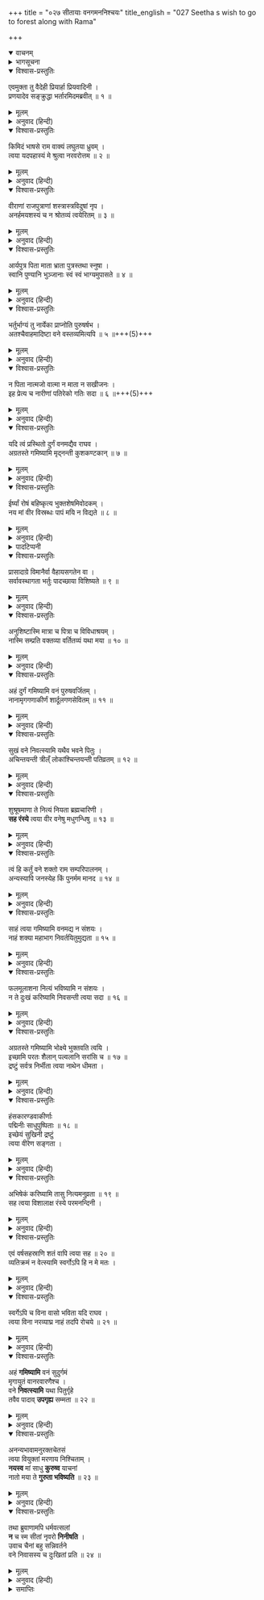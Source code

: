 +++
title = "०२७ सीतायाः वनगमननिश्चयः"
title_english = "027 Seetha s wish to go to forest along with Rama"

+++
<details open><summary>वाचनम्</summary>
<div caption="श्रीराम-हरिसीताराममूर्ति-घनपाठिभ्यां वचनम्" class="audioEmbed" src="https://archive.org/download/Ramayana-recitation-Sriram-harisItArAmamUrti-Ghanapaati-v2/Kanda_2/Kanda_2_AYK-027-Sitayaaha_Vanagamana_Nishchayaha.mp3"></div>
</details>

<details><summary>भागसूचना</summary>

27. सीताकी श्रीरामसे अपनेको भी साथ ले चलनेके लिये प्रार्थना
</details>

<details open><summary>विश्वास-प्रस्तुतिः</summary>

एवमुक्ता तु वैदेही प्रियार्हा प्रियवादिनी ।  
प्रणयादेव सङ्क्रुद्धा भर्तारमिदमब्रवीत् ॥ १ ॥
</details>

<details><summary>मूलम्</summary>

एवमुक्ता तु वैदेही प्रियार्हा प्रियवादिनी ।  
प्रणयादेव सङ्क्रुद्धा भर्तारमिदमब्रवीत् ॥ १ ॥
</details>

<details><summary>अनुवाद (हिन्दी)</summary>

श्रीरामके ऐसा कहनेपर प्रियवादिनी विदेहकुमारी सीताजी, जो सब प्रकारसे अपने स्वामीका प्यार पाने योग्य थीं, प्रेमसे ही कुछ कुपित होकर पतिसे इस प्रकार बोलीं— ॥ १ ॥
</details>

<details open><summary>विश्वास-प्रस्तुतिः</summary>

किमिदं भाषसे राम वाक्यं लघुतया ध्रुवम् ।  
त्वया यदपहास्यं मे श्रुत्वा नरवरोत्तम ॥ २ ॥
</details>

<details><summary>मूलम्</summary>

किमिदं भाषसे राम वाक्यं लघुतया ध्रुवम् ।  
त्वया यदपहास्यं मे श्रुत्वा नरवरोत्तम ॥ २ ॥
</details>

<details><summary>अनुवाद (हिन्दी)</summary>

‘नरश्रेष्ठ श्रीराम! आप मुझे ओछी समझकर यह क्या कह रहे हैं? आपकी ये बातें सुनकर मुझे बहुत हँसी आती है ॥ २ ॥
</details>

<details open><summary>विश्वास-प्रस्तुतिः</summary>

वीराणां राजपुत्राणां शस्त्रास्त्रविदुषां नृप ।  
अनर्हमयशस्यं च न श्रोतव्यं त्वयेरितम् ॥ ३ ॥
</details>

<details><summary>मूलम्</summary>

वीराणां राजपुत्राणां शस्त्रास्त्रविदुषां नृप ।  
अनर्हमयशस्यं च न श्रोतव्यं त्वयेरितम् ॥ ३ ॥
</details>

<details><summary>अनुवाद (हिन्दी)</summary>

‘नरेश्वर! आपने जो कुछ कहा है, वह अस्त्र-शस्त्रोंके ज्ञाता वीर राजकुमारोंके योग्य नहीं है । वह अपयशका टीका लगानेवाला होनेके कारण सुनने योग्य भी नहीं है ॥ ३ ॥
</details>

<details open><summary>विश्वास-प्रस्तुतिः</summary>

आर्यपुत्र पिता माता भ्राता पुत्रस्तथा स्नुषा ।  
स्वानि पुण्यानि भुञ्जानाः स्वं स्वं भाग्यमुपासते ॥ ४ ॥
</details>

<details><summary>मूलम्</summary>

आर्यपुत्र पिता माता भ्राता पुत्रस्तथा स्नुषा ।  
स्वानि पुण्यानि भुञ्जानाः स्वं स्वं भाग्यमुपासते ॥ ४ ॥
</details>

<details><summary>अनुवाद (हिन्दी)</summary>

‘आर्यपुत्र! पिता, माता, भाई, पुत्र और पुत्रवधू—ये सब पुण्यादि कर्मोंका फल भोगते हुए अपने-अपने भाग्य (शुभाशुभ कर्म) के अनुसार जीवन-निर्वाह करते हैं ॥ ४ ॥
</details>

<details open><summary>विश्वास-प्रस्तुतिः</summary>

भर्तुर्भाग्यं तु नार्येका प्राप्नोति पुरुषर्षभ ।  
अतश्चैवाहमादिष्टा वने वस्तव्यमित्यपि ॥ ५ ॥+++(5)+++
</details>

<details><summary>मूलम्</summary>

भर्तुर्भाग्यं तु नार्येका प्राप्नोति पुरुषर्षभ ।  
अतश्चैवाहमादिष्टा वने वस्तव्यमित्यपि ॥ ५ ॥
</details>

<details><summary>अनुवाद (हिन्दी)</summary>

‘पुरुषप्रवर! केवल पत्नी ही अपने पतिके भाग्यका अनुसरण करती है, अतः आपके साथ ही मुझे भी वनमें रहनेकी आज्ञा मिल गयी है ॥ ५ ॥
</details>

<details open><summary>विश्वास-प्रस्तुतिः</summary>

न पिता नात्मजो वात्मा न माता न सखीजनः ।  
इह प्रेत्य च नारीणां पतिरेको गतिः सदा ॥ ६ ॥+++(5)+++
</details>

<details><summary>मूलम्</summary>

न पिता नात्मजो वात्मा न माता न सखीजनः ।  
इह प्रेत्य च नारीणां पतिरेको गतिः सदा ॥ ६ ॥
</details>

<details><summary>अनुवाद (हिन्दी)</summary>

‘नारियोंके लिये इस लोक और परलोकमें एकमात्र पति ही सदा आश्रय देनेवाला है । पिता, पुत्र, माता, सखियाँ तथा अपना यह शरीर भी उसका सच्चा सहायक नहीं है ॥
</details>

<details open><summary>विश्वास-प्रस्तुतिः</summary>

यदि त्वं प्रस्थितो दुर्गं वनमद्यैव राघव ।  
अग्रतस्ते गमिष्यामि मृद्नन्ती कुशकण्टकान् ॥ ७ ॥
</details>

<details><summary>मूलम्</summary>

यदि त्वं प्रस्थितो दुर्गं वनमद्यैव राघव ।  
अग्रतस्ते गमिष्यामि मृद्नन्ती कुशकण्टकान् ॥ ७ ॥
</details>

<details><summary>अनुवाद (हिन्दी)</summary>

‘रघुनन्दन! यदि आप आज ही दुर्गम वनकी ओर प्रस्थान कर रहे हैं तो मैं रास्तेके कुश और काँटोंको कुचलती हुई आपके आगे-आगे चलूँगी ॥ ७ ॥
</details>

<details open><summary>विश्वास-प्रस्तुतिः</summary>

ईर्ष्यां रोषं बहिष्कृत्य भुक्तशेषमिवोदकम् ।  
नय मां वीर विस्रब्धः पापं मयि न विद्यते ॥ ८ ॥
</details>

<details><summary>मूलम्</summary>

ईर्ष्यां रोषं बहिष्कृत्य भुक्तशेषमिवोदकम् ।  
नय मां वीर विस्रब्धः पापं मयि न विद्यते ॥ ८ ॥
</details>

<details><summary>अनुवाद (हिन्दी)</summary>

‘अतः वीर! आप ईर्ष्या१ और रोषको२ दूर करके पीनेसे३ बचे हुए जलकी भाँति मुझे निःशङ्क होकर साथ ले चलिये । मुझमें ऐसा कोई पाप—अपराध नहीं है, जिसके कारण आप मुझे यहाँ त्याग दें ॥ ८ ॥
</details>

<details><summary>पादटिप्पनी</summary>

१. स्त्री होकर यह वनमें जानेका साहस कैसे करती है? इस विचारसे ईर्ष्या होती है ।  
२. यह मेरी बात नहीं मान रही है, यह सोचकर रोष प्रकट होता है । इन दोनोंका त्याग अपेक्षित है ।  
३. जैसे किसी जलहीन बीहड़ पथमें लोग अपने पीनेसे बचे हुए पानीको साथ ले चलते हैं, उसी प्रकार मुझे भी आप साथ ले चलें—यह सीताका अनुरोध है ।
</details>

<details open><summary>विश्वास-प्रस्तुतिः</summary>

प्रासादाग्रे विमानैर्वा वैहायसगतेन वा ।  
सर्वावस्थागता भर्तुः पादच्छाया विशिष्यते ॥ ९ ॥
</details>

<details><summary>मूलम्</summary>

प्रासादाग्रे विमानैर्वा वैहायसगतेन वा ।  
सर्वावस्थागता भर्तुः पादच्छाया विशिष्यते ॥ ९ ॥
</details>

<details><summary>अनुवाद (हिन्दी)</summary>

‘ऊँचे-ऊँचे महलोंमें रहना, विमानोंपर चढ़कर घूमना अथवा अणिमा आदि सिद्धियोंके द्वारा आकाशमें विचरना—इन सबकी अपेक्षा स्त्रीके लिये सभी अवस्थाओंमें पतिके चरणोंकी छायामें रहना विशेष महत्त्व रखता है ॥ ९ ॥
</details>

<details open><summary>विश्वास-प्रस्तुतिः</summary>

अनुशिष्टास्मि मात्रा च पित्रा च विविधाश्रयम् ।  
नास्मि सम्प्रति वक्तव्या वर्तितव्यं यथा मया ॥ १० ॥
</details>

<details><summary>मूलम्</summary>

अनुशिष्टास्मि मात्रा च पित्रा च विविधाश्रयम् ।  
नास्मि सम्प्रति वक्तव्या वर्तितव्यं यथा मया ॥ १० ॥
</details>

<details><summary>अनुवाद (हिन्दी)</summary>

‘मुझे किसके साथ कैसा बर्ताव करना चाहिये, इस विषयमें मेरी माता और पिताने मुझे अनेक प्रकारसे शिक्षा दी है । इस समय इसके विषयमें मुझे कोई उपदेश देनेकी आवश्यकता नहीं है ॥ १० ॥
</details>

<details open><summary>विश्वास-प्रस्तुतिः</summary>

अहं दुर्गं गमिष्यामि वनं पुरुषवर्जितम् ।  
नानामृगगणाकीर्णं शार्दूलगणसेवितम् ॥ ११ ॥
</details>

<details><summary>मूलम्</summary>

अहं दुर्गं गमिष्यामि वनं पुरुषवर्जितम् ।  
नानामृगगणाकीर्णं शार्दूलगणसेवितम् ॥ ११ ॥
</details>

<details><summary>अनुवाद (हिन्दी)</summary>

‘अतः नाना प्रकारके वन्य पशुओंसे व्याप्त तथा सिंहों और व्याघ्रोंसे सेवित उस निर्जन एवं दुर्गम वनमें मैं अवश्य चलूँगी ॥ ११ ॥
</details>

<details open><summary>विश्वास-प्रस्तुतिः</summary>

सुखं वने निवत्स्यामि यथैव भवने पितुः ।  
अचिन्तयन्ती त्रील्ँ लोकांश्चिन्तयन्ती पतिव्रतम् ॥ १२ ॥
</details>

<details><summary>मूलम्</summary>

सुखं वने निवत्स्यामि यथैव भवने पितुः ।  
अचिन्तयन्ती त्रील्ँ लोकांश्चिन्तयन्ती पतिव्रतम् ॥ १२ ॥
</details>

<details><summary>अनुवाद (हिन्दी)</summary>

‘मैं तो जैसे अपने पिताके घरमें रहती थी, उसी प्रकार उस वनमें भी सुखपूर्वक निवास करूँगी । वहाँ तीनों लोकोंके ऐश्वर्यको भी कुछ न समझती हुई मैं सदा पतिव्रत-धर्मका चिन्तन करती हुई आपकी सेवामें लगी रहूँगी ॥ १२ ॥
</details>

<details open><summary>विश्वास-प्रस्तुतिः</summary>

शुश्रूषमाणा ते नित्यं नियता ब्रह्मचारिणी ।  
**सह रंस्ये** त्वया वीर वनेषु मधुगन्धिषु ॥ १३ ॥
</details>

<details><summary>मूलम्</summary>

शुश्रूषमाणा ते नित्यं नियता ब्रह्मचारिणी ।  
सह रंस्ये त्वया वीर वनेषु मधुगन्धिषु ॥ १३ ॥
</details>

<details><summary>अनुवाद (हिन्दी)</summary>

‘वीर! नियमपूर्वक रहकर ब्रह्मचर्यव्रतका पालन करूँगी और सदा आपकी सेवामें तत्पर रहकर आपहीके साथ मीठी-मीठी सुगन्धसे भरे हुए वनोंमें विचरूँगी ॥ १३ ॥
</details>

<details open><summary>विश्वास-प्रस्तुतिः</summary>

त्वं हि कर्तुं वने शक्तो राम सम्परिपालनम् ।  
अन्यस्यापि जनस्येह किं पुनर्मम मानद ॥ १४ ॥
</details>

<details><summary>मूलम्</summary>

त्वं हि कर्तुं वने शक्तो राम सम्परिपालनम् ।  
अन्यस्यापि जनस्येह किं पुनर्मम मानद ॥ १४ ॥
</details>

<details><summary>अनुवाद (हिन्दी)</summary>

‘दूसरोंको मान देनेवाले श्रीराम! आप तो वनमें रहकर दूसरे लोगोंकी भी रक्षा कर सकते हैं, फिर मेरी रक्षा करना आपके लिये कौन बड़ी बात है? ॥ १४ ॥
</details>

<details open><summary>विश्वास-प्रस्तुतिः</summary>

साहं त्वया गमिष्यामि वनमद्य न संशयः ।  
नाहं शक्या महाभाग निवर्तयितुमुद्यता ॥ १५ ॥
</details>

<details><summary>मूलम्</summary>

साहं त्वया गमिष्यामि वनमद्य न संशयः ।  
नाहं शक्या महाभाग निवर्तयितुमुद्यता ॥ १५ ॥
</details>

<details><summary>अनुवाद (हिन्दी)</summary>

‘महाभाग! अतः मैं आपके साथ आज अवश्य वनमें चलूँगी । इसमें संशय नहीं है । मैं हर तरह चलनेको तैयार हूँ । मुझे किसी तरह भी रोका नहीं जा सकता ॥ १५ ॥
</details>

<details open><summary>विश्वास-प्रस्तुतिः</summary>

फलमूलाशना नित्यं भविष्यामि न संशयः ।  
न ते दुःखं करिष्यामि निवसन्ती त्वया सदा ॥ १६ ॥
</details>

<details><summary>मूलम्</summary>

फलमूलाशना नित्यं भविष्यामि न संशयः ।  
न ते दुःखं करिष्यामि निवसन्ती त्वया सदा ॥ १६ ॥
</details>

<details><summary>अनुवाद (हिन्दी)</summary>

‘वहाँ चलकर मैं आपको कोई कष्ट नहीं दूँगी, सदा आपके साथ रहूँगी और प्रतिदिन फल-मूल खाकर ही निर्वाह करूँगी । मेरे इस कथनमें किसी प्रकारके संदेहके लिये स्थान नहीं है ॥ १६ ॥
</details>

<details open><summary>विश्वास-प्रस्तुतिः</summary>

अग्रतस्ते गमिष्यामि भोक्ष्ये भुक्तवति त्वयि ।  
इच्छामि परतः शैलान् पल्वलानि सरांसि च ॥ १७ ॥  
द्रष्टुं सर्वत्र निर्भीता त्वया नाथेन धीमता ।
</details>

<details><summary>मूलम्</summary>

अग्रतस्ते गमिष्यामि भोक्ष्ये भुक्तवति त्वयि ।  
इच्छामि परतः शैलान् पल्वलानि सरांसि च ॥ १७ ॥  
द्रष्टुं सर्वत्र निर्भीता त्वया नाथेन धीमता ।
</details>

<details><summary>अनुवाद (हिन्दी)</summary>

‘आपके आगे-आगे चलूँगी और आपके भोजन कर लेनेपर जो कुछ बचेगा, उसे ही खाकर रहूँगी । प्रभो! मेरी बड़ी इच्छा है कि मैं आप बुद्धिमान् प्राणनाथके साथ निर्भय हो वनमें सर्वत्र घूमकर पर्वतों, छोटे-छोटे तालाबों और सरोवरोंको देखूँ ॥ १७ १/२ ॥
</details>

<details open><summary>विश्वास-प्रस्तुतिः</summary>

हंसकारण्डवाकीर्णाः  
पद्मिनीः साधुपुष्पिताः ॥ १८ ॥  
इच्छेयं सुखिनी द्रष्टुं  
त्वया वीरेण सङ्गता ।
</details>

<details><summary>मूलम्</summary>

हंसकारण्डवाकीर्णाः पद्मिनीः साधुपुष्पिताः ॥ १८ ॥  
इच्छेयं सुखिनी द्रष्टुं त्वया वीरेण सङ्गता ।
</details>

<details><summary>अनुवाद (हिन्दी)</summary>

‘आप मेरे वीर स्वामी हैं । मैं आपके साथ रहकर सुखपूर्वक उन सुन्दर सरोवरोंकी शोभा देखना चाहती हूँ, जो श्रेष्ठ कमलपुष्पोंसे सुशोभित हैं तथा जिनमें हंस और कारण्डव आदि पक्षी भरे रहते हैं ॥ १८ १/२ ॥
</details>

<details open><summary>विश्वास-प्रस्तुतिः</summary>

अभिषेकं करिष्यामि तासु नित्यमनुव्रता ॥ १९ ॥  
सह त्वया विशालाक्ष रंस्ये परमनन्दिनी ।
</details>

<details><summary>मूलम्</summary>

अभिषेकं करिष्यामि तासु नित्यमनुव्रता ॥ १९ ॥  
सह त्वया विशालाक्ष रंस्ये परमनन्दिनी ।
</details>

<details><summary>अनुवाद (हिन्दी)</summary>

‘विशाल नेत्रोंवाले आर्यपुत्र! आपके चरणोंमें अनुरक्त रहकर मैं प्रतिदिन उन सरोवरोंमें स्नान करूँगी और आपके साथ वहाँ सब ओर विचरूँगी, इससे मुझे परम आनन्दका अनुभव होगा ॥ १९ १/२ ॥
</details>

<details open><summary>विश्वास-प्रस्तुतिः</summary>

एवं वर्षसहस्राणि शतं वापि त्वया सह ॥ २० ॥  
व्यतिक्रमं न वेत्स्यामि स्वर्गोऽपि हि न मे मतः ।
</details>

<details><summary>मूलम्</summary>

एवं वर्षसहस्राणि शतं वापि त्वया सह ॥ २० ॥  
व्यतिक्रमं न वेत्स्यामि स्वर्गोऽपि हि न मे मतः ।
</details>

<details><summary>अनुवाद (हिन्दी)</summary>

‘इस तरह सैकड़ों या हजारों वर्षोंतक भी यदि आपके साथ रहनेका सौभाग्य मिले तो मुझे कभी कष्टका अनुभव नहीं होगा । यदि आप साथ न हों तो मुझे स्वर्गलोककी प्राप्ति भी अभीष्ट नहीं है ॥ २० १/२ ॥
</details>

<details open><summary>विश्वास-प्रस्तुतिः</summary>

स्वर्गेऽपि च विना वासो भविता यदि राघव ।  
त्वया विना नरव्याघ्र नाहं तदपि रोचये ॥ २१ ॥
</details>

<details><summary>मूलम्</summary>

स्वर्गेऽपि च विना वासो भविता यदि राघव ।  
त्वया विना नरव्याघ्र नाहं तदपि रोचये ॥ २१ ॥
</details>

<details><summary>अनुवाद (हिन्दी)</summary>

‘पुरुषसिंह रघुनन्दन! आपके बिना यदि मुझे स्वर्गलोकका निवास भी मिल रहा हो तो वह मेरे लिये रुचिकर नहीं हो सकता—मैं उसे लेना नहीं चाहूँगी ॥ २१ ॥
</details>

<details open><summary>विश्वास-प्रस्तुतिः</summary>

अहं **गमिष्यामि** वनं सुदुर्गमं  
मृगायुतं वानरवारणैश्च ।  
वने **निवत्स्यामि** यथा पितुर्गृहे  
तवैव पादाव् **उपगृह्य** सम्मता ॥ २२ ॥
</details>

<details><summary>मूलम्</summary>

अहं गमिष्यामि वनं सुदुर्गमं  
मृगायुतं वानरवारणैश्च ।  
वने निवत्स्यामि यथा पितुर्गृहे  
तवैव पादावुपगृह्य सम्मता ॥ २२ ॥
</details>

<details><summary>अनुवाद (हिन्दी)</summary>

‘प्राणनाथ! अतः उस अत्यन्त दुर्गम वनमें, जहाँ सहस्रों मृग, वानर और हाथी निवास करते हैं, मैं अवश्य चलूँगी और आपके ही चरणोंकी सेवामें रहकर आपके अनुकूल चलती हुई उस वनमें उसी तरह सुखसे रहूँगी, जैसे पिताके घरमें रहा करती थी ॥ २२ ॥
</details>

<details open><summary>विश्वास-प्रस्तुतिः</summary>

अनन्यभावामनुरक्तचेतसं  
त्वया वियुक्तां मरणाय निश्चिताम् ।  
**नयस्व** मां साधु **कुरुष्व** याचनां  
नातो मया ते **गुरुता भविष्यति** ॥ २३ ॥
</details>

<details><summary>मूलम्</summary>

अनन्यभावामनुरक्तचेतसं  
त्वया वियुक्तां मरणाय निश्चिताम् ।  
नयस्व मां साधु कुरुष्व याचनां  
नातो मया ते गुरुता भविष्यति ॥ २३ ॥
</details>

<details><summary>अनुवाद (हिन्दी)</summary>

‘मेरे हृदयका सम्पूर्ण प्रेम एकमात्र आपको ही अर्पित है, आपके सिवा और कहीं मेरा मन नहीं जाता, यदि आपसे वियोग हुआ तो निश्चय ही मेरी मृत्यु हो जायगी । इसलिये आप मेरी याचना सफल करें, मुझे साथ ले चलें, यही अच्छा होगा; मेरे रहनेसे आपपर कोई भार नहीं पड़ेगा’ ॥ २३ ॥
</details>

<details open><summary>विश्वास-प्रस्तुतिः</summary>

तथा ब्रुवाणामपि धर्मवत्सलां  
**न** च स्म सीतां नृवरो **निनीषति** ।  
उवाच चैनां बहु सन्निवर्तने  
वने निवासस्य च दुःखितां प्रति ॥ २४ ॥
</details>

<details><summary>मूलम्</summary>

तथा ब्रुवाणामपि धर्मवत्सलां  
न च स्म सीतां नृवरो निनीषति ।  
उवाच चैनां बहु सन्निवर्तने  
वने निवासस्य च दुःखितां प्रति ॥ २४ ॥
</details>

<details><summary>अनुवाद (हिन्दी)</summary>

धर्ममें अनुरक्त रहनेवाली सीताके इस प्रकार प्रार्थना करनेपर भी नरश्रेष्ठ श्रीरामको उन्हें साथ ले जानेकी इच्छा नहीं हुई । वे उन्हें वनवासके विचारसे निवृत्त करनेके लिये वहाँके कष्टोंका अनेक प्रकारसे विस्तारपूर्वक वर्णन करने लगे ॥ २४ ॥
</details>

<details><summary>समाप्तिः</summary>

इत्यार्षे श्रीमद्रामायणे वाल्मीकीये आदिकाव्येऽयोध्याकाण्डे सप्तविंशः सर्गः ॥ २७ ॥  
इस प्रकार श्रीवाल्मीकिनिर्मित आर्षरामायण आदिकाव्यके अयोध्याकाण्डमें सत्ताईसवाँ सर्ग पूरा हुआ ॥ २७ ॥
</details>

